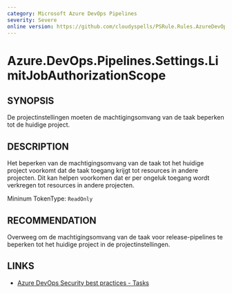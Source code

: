 ```yaml
---
category: Microsoft Azure DevOps Pipelines
severity: Severe
online version: https://github.com/cloudyspells/PSRule.Rules.AzureDevOps/blob/main/src/PSRule.Rules.AzureDevOps/nl/Azure.DevOps.Pipelines.Settings.LimitJobAuthorizationScope.md
---
```


# Azure.DevOps.Pipelines.Settings.LimitJobAuthorizationScope

## SYNOPSIS

De projectinstellingen moeten de machtigingsomvang van de taak beperken tot de huidige project.

## DESCRIPTION

Het beperken van de machtigingsomvang van de taak tot het huidige project voorkomt dat de taak toegang krijgt tot resources in andere projecten. Dit kan helpen voorkomen dat er per ongeluk toegang wordt verkregen tot resources in andere projecten.

Mininum TokenType: `ReadOnly`

## RECOMMENDATION

Overweeg om de machtigingsomvang van de taak voor release-pipelines te beperken tot het huidige project in de projectinstellingen.

## LINKS

- [Azure DevOps Security best practices - Tasks](https://learn.microsoft.com/nl-nl/azure/devops/organizations/security/security-best-practices?view=azure-devops#tasks)
